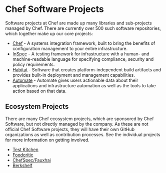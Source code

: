 # Chef Software Projects

Software projects at Chef are made up many libraries and sub-projects managed by Chef. There are currently over 500 such software repositories, which together make up our core projects:

- [Chef](https://github.com/chef/chef/) - A systems integration framework, built to bring the benefits of configuration management to your entire infrastructure.
- [InSpec](https://github.com/inspec/inspec) - A testing framework for infrastructure with a human- and machine-readable language for specifying compliance, security and policy requirements.
- [Habitat](https://github.com/habitat-sh/habitat/) - Software that creates platform-independent build artifacts and provides built-in deployment and management capabilities.
- [Automate](https://github.com/chef/automate/) - Automate gives users actionable data about their applications and infrastructure automation as well as the tools to take action based on that data.

## Ecosystem Projects

There are many Chef ecosystem projects, which are sponsored by Chef Software, but not directly managed by the company. As these are not official Chef Software projects, they will have their own GitHub organizations as well as contribution processes. See the individual projects for more information on getting involved.

- [Test Kitchen](https://github.com/test-kitchen/)
- [Foodcritic](https://github.com/foodcritic/)
- [ChefSpec/Fauxhai](https://github.com/chefspec/chefspec)
- [Berkshelf](https://github.com/berkshelf/)
